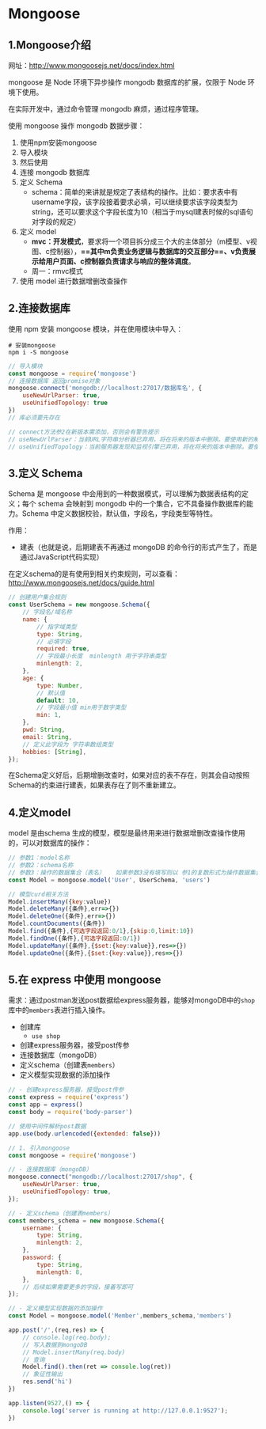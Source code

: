 # Mongoose

## 1.Mongoose介绍

网址：<http://www.mongoosejs.net/docs/index.html>

mongoose 是 Node 环境下异步操作 mongodb 数据库的扩展，仅限于 Node 环境下使用。

在实际开发中，通过命令管理 mongodb 麻烦，通过程序管理。

使用 mongoose 操作 mongodb 数据步骤：

1. 使用npm安装mongoose
2. 导入模块
3. 然后使用
4. 连接 mongodb 数据库
5. 定义 Schema
   - schema：简单的来讲就是规定了表结构的操作。比如：要求表中有username字段，该字段接着要求必填，可以继续要求该字段类型为string，还可以要求这个字段长度为10（相当于mysql建表时候的sql语句对字段的规定）
6. 定义 model
   - **mvc：开发模式**，要求将一个项目拆分成三个大的主体部分（m模型、v视图、c控制器），**==其中m负责业务逻辑与数据库的交互部分==、v负责展示给用户页面、c控制器负责请求与响应的整体调度**。
   - 周一：rmvc模式
7. 使用 model 进行数据增删改查操作

## 2.连接数据库

使用 npm 安装 mongoose 模块，并在使用模块中导入：

~~~shell
# 安装mongoose
npm i -S mongoose
~~~

~~~javascript
// 导入模块
const mongoose = require('mongoose')
// 连接数据库 返回promise对象
mongoose.connect('mongodb://localhost:27017/数据库名', { 
    useNewUrlParser: true, 
    useUnifiedTopology: true 
})
// 库必须要先存在

// connect方法参2在新版本需添加，否则会有警告提示
// useNewUrlParser：当前URL字符串分析器已弃用，将在将来的版本中删除。要使用新的解析器，请将选项{usenewurlparser:true}传递给mongoclient.connect。
// useUnifiedTopology：当前服务器发现和监视引擎已弃用，将在将来的版本中删除。要使用新的服务器发现和监视引擎，请将选项{useUnifiedTopology:true}传递给mongoclient构造函数
~~~

## 3.定义 Schema

Schema 是 mongoose 中会用到的一种数据模式，可以理解为数据表结构的定义；每个 schema 会映射到 mongodb 中的一个集合，它不具备操作数据库的能力。Schema 中定义数据校验，默认值，字段名，字段类型等特性。

作用：

- 建表（也就是说，后期建表不再通过 mongoDB 的命令行的形式产生了，而是通过JavaScript代码实现）

在定义schema的是有使用到相关约束规则，可以查看：http://www.mongoosejs.net/docs/guide.html

~~~javascript
// 创建用户集合规则
const UserSchema = new mongoose.Schema({
    // 字段名/域名称
    name: {
        // 指字域类型
        type: String,
        // 必填字段
        required: true,
        // 字段最小长度  minlength 用于字符串类型
        minlength: 2,
    },
    age: {
        type: Number,
        // 默认值
        default: 10,
        // 字段最小值 min用于数字类型
        min: 1,
    },
    pwd: String,
    email: String,
    // 定义此字段为 字符串数组类型
    hobbies: [String],
});
~~~

在Schema定义好后，后期增删改查时，如果对应的表不存在，则其会自动按照Schema的约束进行建表，如果表存在了则不重新建立。

## 4.定义model

model 是由schema 生成的模型，模型是最终用来进行数据增删改查操作使用的，可以对数据库的操作：

~~~javascript
// 参数1：model名称
// 参数2：schema名称
// 参数3：操作的数据集合（表名）   如果参数3没有填写则以 参1的复数形式为操作数据集合名称
const Model = mongoose.model('User', UserSchema, 'users')

// 模型curd相关方法
Model.insertMany({key:value})
Model.deleteMany({条件},err=>{})
Model.deleteOne({条件},err=>{})
Model.countDocuments({条件})
Model.find({条件},{可选字段返回:0/1},{skip:0,limit:10})
Model.findOne({条件},{可选字段返回:0/1})
Model.updateMany({条件},{$set:{key:value}},res=>{})
Model.updateOne({条件},{$set:{key:value}},res=>{})
~~~

## 5.在 express 中使用 mongoose

需求：通过postman发送post数据给express服务器，能够对mongoDB中的`shop`库中的`members`表进行插入操作。

- 创建库
  - `use shop`
- 创建express服务器，接受post传参
- 连接数据库（mongoDB）
- 定义schema（创建表`members`）
- 定义模型实现数据的添加操作

~~~javascript
// - 创建express服务器，接受post传参
const express = require('express')
const app = express()
const body = require('body-parser')

// 使用中间件解析post数据
app.use(body.urlencoded({extended: false}))

// 1. 引入mongoose
const mongoose = require('mongoose')

// - 连接数据库（mongoDB）
mongoose.connect("mongodb://localhost:27017/shop", {
    useNewUrlParser: true,
    useUnifiedTopology: true,
});

// - 定义schema（创建表members）
const members_schema = new mongoose.Schema({
    username: {
        type: String,
        minlength: 2,
    },
    password: {
        type: String,
        minlength: 8,
    },
    // 后续如果需要更多的字段，接着写即可
});

// - 定义模型实现数据的添加操作
const Model = mongoose.model('Member',members_schema,'members')

app.post('/',(req,res) => {
    // console.log(req.body);
    // 写入数据到mongoDB
    // Model.insertMany(req.body)
    // 查询
    Model.find().then(ret => console.log(ret))
    // 象征性输出
    res.send('hi')
})

app.listen(9527,() => {
    console.log('server is running at http://127.0.0.1:9527');
})
~~~

